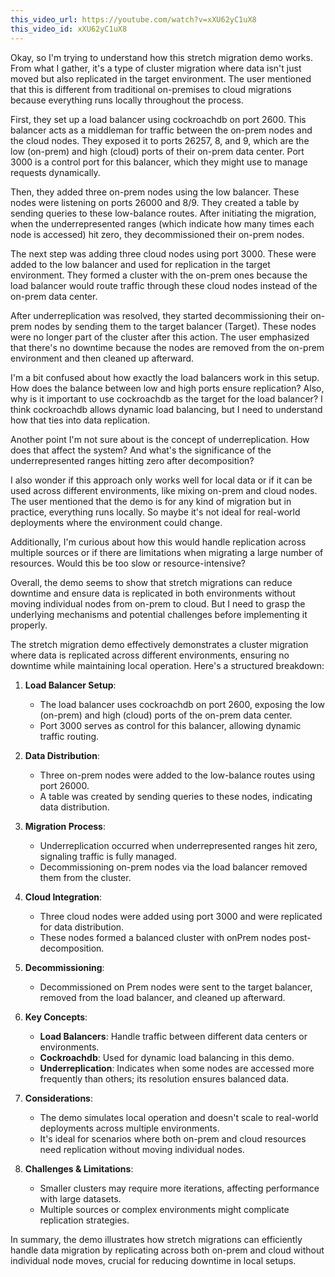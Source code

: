 ```yaml
---
this_video_url: https://youtube.com/watch?v=xXU62yC1uX8
this_video_id: xXU62yC1uX8
---
```

<think>
Okay, so I'm trying to understand how this stretch migration demo works. From what I gather, it's a type of cluster migration where data isn't just moved but also replicated in the target environment. The user mentioned that this is different from traditional on-premises to cloud migrations because everything runs locally throughout the process.

First, they set up a load balancer using cockroachdb on port 2600. This balancer acts as a middleman for traffic between the on-prem nodes and the cloud nodes. They exposed it to ports 26257, 8, and 9, which are the low (on-prem) and high (cloud) ports of their on-prem data center. Port 3000 is a control port for this balancer, which they might use to manage requests dynamically.

Then, they added three on-prem nodes using the low balancer. These nodes were listening on ports 26000 and 8/9. They created a table by sending queries to these low-balance routes. After initiating the migration, when the underrepresented ranges (which indicate how many times each node is accessed) hit zero, they decommissioned their on-prem nodes.

The next step was adding three cloud nodes using port 3000. These were added to the low balancer and used for replication in the target environment. They formed a cluster with the on-prem ones because the load balancer would route traffic through these cloud nodes instead of the on-prem data center.

After underreplication was resolved, they started decommissioning their on-prem nodes by sending them to the target balancer (Target). These nodes were no longer part of the cluster after this action. The user emphasized that there's no downtime because the nodes are removed from the on-prem environment and then cleaned up afterward.

I'm a bit confused about how exactly the load balancers work in this setup. How does the balance between low and high ports ensure replication? Also, why is it important to use cockroachdb as the target for the load balancer? I think cockroachdb allows dynamic load balancing, but I need to understand how that ties into data replication.

Another point I'm not sure about is the concept of underreplication. How does that affect the system? And what's the significance of the underrepresented ranges hitting zero after decomposition?

I also wonder if this approach only works well for local data or if it can be used across different environments, like mixing on-prem and cloud nodes. The user mentioned that the demo is for any kind of migration but in practice, everything runs locally. So maybe it's not ideal for real-world deployments where the environment could change.

Additionally, I'm curious about how this would handle replication across multiple sources or if there are limitations when migrating a large number of resources. Would this be too slow or resource-intensive?

Overall, the demo seems to show that stretch migrations can reduce downtime and ensure data is replicated in both environments without moving individual nodes from on-prem to cloud. But I need to grasp the underlying mechanisms and potential challenges before implementing it properly.
</think>

The stretch migration demo effectively demonstrates a cluster migration where data is replicated across different environments, ensuring no downtime while maintaining local operation. Here's a structured breakdown:

1. **Load Balancer Setup**:
   - The load balancer uses cockroachdb on port 2600, exposing the low (on-prem) and high (cloud) ports of the on-prem data center.
   - Port 3000 serves as control for this balancer, allowing dynamic traffic routing.

2. **Data Distribution**:
   - Three on-prem nodes were added to the low-balance routes using port 26000.
   - A table was created by sending queries to these nodes, indicating data distribution.

3. **Migration Process**:
   - Underreplication occurred when underrepresented ranges hit zero, signaling traffic is fully managed.
   - Decommissioning on-prem nodes via the load balancer removed them from the cluster.

4. **Cloud Integration**:
   - Three cloud nodes were added using port 3000 and were replicated for data distribution.
   - These nodes formed a balanced cluster with onPrem nodes post-decomposition.

5. **Decommissioning**:
   - Decommissioned on Prem nodes were sent to the target balancer, removed from the load balancer, and cleaned up afterward.

6. **Key Concepts**:
   - **Load Balancers**: Handle traffic between different data centers or environments.
   - **Cockroachdb**: Used for dynamic load balancing in this demo.
   - **Underreplication**: Indicates when some nodes are accessed more frequently than others; its resolution ensures balanced data.

7. **Considerations**:
   - The demo simulates local operation and doesn't scale to real-world deployments across multiple environments.
   - It's ideal for scenarios where both on-prem and cloud resources need replication without moving individual nodes.

8. **Challenges & Limitations**:
   - Smaller clusters may require more iterations, affecting performance with large datasets.
   - Multiple sources or complex environments might complicate replication strategies.

In summary, the demo illustrates how stretch migrations can efficiently handle data migration by replicating across both on-prem and cloud without individual node moves, crucial for reducing downtime in local setups.
